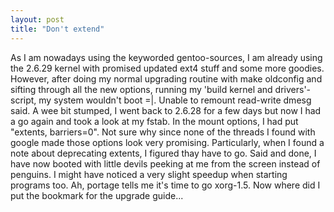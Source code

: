 ```yaml
---
layout: post
title: "Don't extend"
---
```


As I am nowadays using the keyworded gentoo-sources, I am already using the 2.6.29 kernel with promised updated ext4 stuff and some more goodies. However, after doing my normal upgrading routine with make oldconfig and sifting through all the new options, running my 'build kernel and drivers'-script, my system wouldn't boot =|. Unable to remount read-write dmesg said. A wee bit stumped, I went back to 2.6.28 for a few days but now I had a go again and took a look at my fstab. In the mount options, I had put "extents, barriers=0". Not sure why since none of the threads I found with google made those options look very promising. Particularly, when I found a note about deprecating extents, I figured thay have to go.  Said and done, I have now booted with little devils peeking at me from the screen instead of penguins. I might have noticed a very slight speedup when starting programs too. 
Ah, portage tells me it's time to go xorg-1.5. Now where did I put the bookmark for the upgrade guide...
